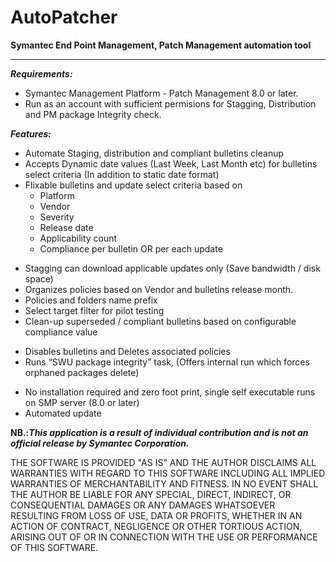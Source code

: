# AutoPatcher
**Symantec End Point Management, Patch Management automation tool**

***


_**Requirements:**_
* Symantec Management Platform - Patch Management 8.0 or later.
* Run as an account with sufficient permisions for Stagging, Distribution and PM package Integrity check.

_**Features:**_
* Automate Staging, distribution and compliant bulletins cleanup
* Accepts Dynamic date values (Last Week, Last Month etc) for bulletins select criteria (In addition to static date format)
* Flixable bulletins and update select criteria based on
  * Platform
  * Vendor
  * Severity
  * Release date
  * Applicability count
  * Compliance per bulletin OR per each update
-	Stagging can download applicable updates only (Save bandwidth / disk space)
-	Organizes policies based on Vendor and bulletins release month.
-	Policies and folders name prefix
-	Select target filter for pilot testing
-	Clean-up superseded / compliant bulletins based on configurable compliance value
  * Disables bulletins and Deletes associated policies
  * Runs “SWU package integrity” task, (Offers internal run which forces orphaned packages delete)
-	No installation required and zero foot print, single self executable runs on SMP server (8.0 or later)
-	Automated update


**NB.:_This application is a result of individual contribution and is not an official release by Symantec Corporation._**


THE SOFTWARE IS PROVIDED "AS IS" AND THE AUTHOR DISCLAIMS ALL WARRANTIES WITH REGARD TO THIS SOFTWARE INCLUDING ALL IMPLIED WARRANTIES OF MERCHANTABILITY AND FITNESS. IN NO EVENT SHALL THE AUTHOR BE LIABLE FOR ANY SPECIAL, DIRECT, INDIRECT, OR CONSEQUENTIAL DAMAGES OR ANY DAMAGES WHATSOEVER RESULTING FROM LOSS OF USE, DATA OR PROFITS, WHETHER IN AN ACTION OF CONTRACT, NEGLIGENCE OR OTHER TORTIOUS ACTION, ARISING OUT OF OR IN CONNECTION WITH THE USE OR PERFORMANCE OF THIS SOFTWARE.
